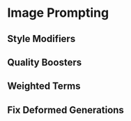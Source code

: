 # Image Prompting


## Style Modifiers 

## Quality Boosters 

## Weighted Terms 

## Fix Deformed Generations 
